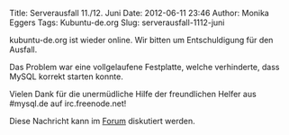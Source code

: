 Title: Serverausfall 11./12. Juni
Date: 2012-06-11 23:46
Author: Monika Eggers
Tags: Kubuntu-de.org
Slug: serverausfall-1112-juni

kubuntu-de.org ist wieder online. Wir bitten um Entschuldigung für den
Ausfall.


Das Problem war eine vollgelaufene Festplatte, welche verhinderte, dass
MySQL korrekt starten konnte.


Vielen Dank für die unermüdliche Hilfe der freundlichen Helfer aus
\#mysql.de auf irc.freenode.net!


Diese Nachricht kann im
[Forum](http://forum.kubuntu-de.org/index.php?topic=16607.0) diskutiert
werden.



